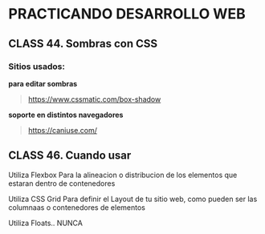 # PRACTICANDO DESARROLLO WEB




## CLASS 44. Sombras con CSS

### **Sitios usados:**

**para editar sombras**
>https://www.cssmatic.com/box-shadow

**soporte en distintos navegadores**
>https://caniuse.com/


## CLASS 46. Cuando usar

Utiliza Flexbox
Para la alineacion o distribucion de los elementos que estaran dentro de contenedores

Utiliza CSS Grid 
Para definir el Layout de tu sitio web, como pueden ser las columnaas o contenedores de elementos

Utiliza Floats..
NUNCA
